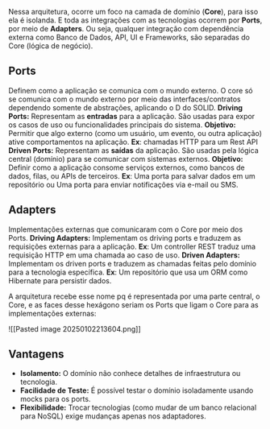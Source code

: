 Nessa arquitetura, ocorre um foco na camada de domínio (**Core**), para isso ela é isolanda. E toda as integrações com as tecnologias ocorrem por **Ports**, por meio de **Adapters**. Ou seja, qualquer integração com dependência externa como Banco de Dados, API, UI e Frameworks, são separadas do Core (lógica de negócio). 

## **Ports** 
Definem como a aplicação se comunica com o mundo externo. O core só se comunica com o mundo externo por meio das interfaces/contratos dependendo somente de abstrações, aplicando o D do SOLID.
	**Driving Ports:** Representam as **entradas** para a aplicação. São usadas para expor os casos de uso ou funcionalidades principais do sistema.
		**Objetivo:** Permitir que algo externo (como um usuário, um evento, ou outra aplicação) ative comportamentos na aplicação. **Ex**: chamadas HTTP para um Rest API
	 **Driven Ports:** Representam as **saídas** da aplicação. São usadas pela lógica central (domínio) para se comunicar com sistemas externos.
		**Objetivo:** Definir como a aplicação consome serviços externos, como bancos de dados, filas, ou APIs de terceiros. **Ex**: Uma porta para salvar dados em um repositório ou Uma porta para enviar notificações via e-mail ou SMS.
		
## Adapters
Implementações externas que comunicaram com o Core por meio dos Ports.
	 **Driving Adapters:** Implementam os driving ports e traduzem as requisições externas para a aplicação. **Ex**: Um controller REST traduz uma requisição HTTP em uma chamada ao caso de uso.
	 **Driven Adapters:** Implementam os driven ports e traduzem as chamadas feitas pelo domínio para a tecnologia específica. **Ex**: Um repositório que usa um ORM como Hibernate para persistir dados.

A arquitetura recebe esse nome pq é representada por uma parte central, o Core, e as faces desse hexágono seriam os Ports que ligam o Core para as implementações externas:

![[Pasted image 20250102213604.png]]
## Vantagens 
- **Isolamento:** O domínio não conhece detalhes de infraestrutura ou tecnologia.
- **Facilidade de Teste:** É possível testar o domínio isoladamente usando mocks para os ports.
- **Flexibilidade:** Trocar tecnologias (como mudar de um banco relacional para NoSQL) exige mudanças apenas nos adaptadores.